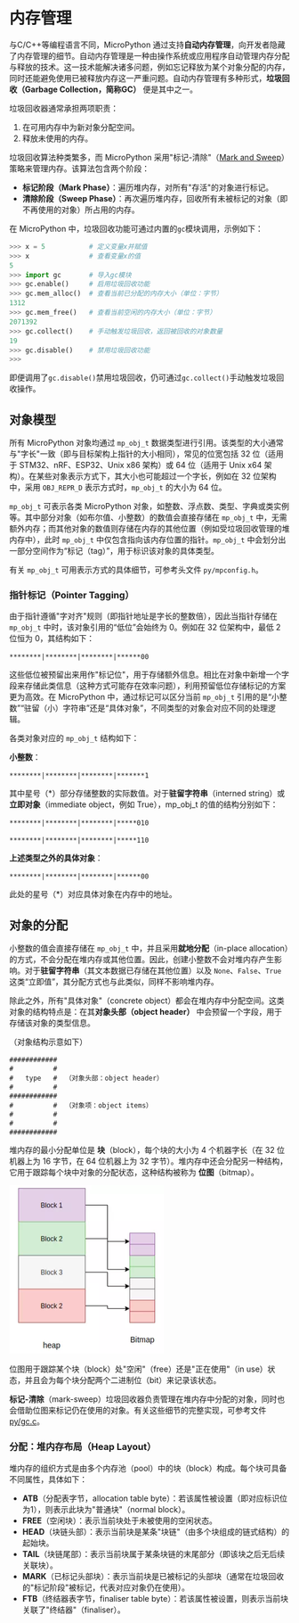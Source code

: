 # 内存管理

与C/C++等编程语言不同，MicroPython 通过支持**自动内存管理**，向开发者隐藏了内存管理的细节。自动内存管理是一种由操作系统或应用程序自动管理内存分配与释放的技术。这一技术能解决诸多问题，例如忘记释放为某个对象分配的内存，同时还能避免使用已被释放内存这一严重问题。自动内存管理有多种形式，**垃圾回收（Garbage Collection，简称GC）** 便是其中之一。

垃圾回收器通常承担两项职责：
1. 在可用内存中为新对象分配空间。
2. 释放未使用的内存。

垃圾回收算法种类繁多，而 MicroPython 采用"标记-清除"（[Mark and Sweep](https://en.wikipedia.org/wiki/Tracing_garbage_collection#Basic_algorithm)）策略来管理内存。该算法包含两个阶段：
- **标记阶段（Mark Phase）**：遍历堆内存，对所有"存活"的对象进行标记。
- **清除阶段（Sweep Phase）**：再次遍历堆内存，回收所有未被标记的对象（即不再使用的对象）所占用的内存。

在 MicroPython 中，垃圾回收功能可通过内置的`gc`模块调用，示例如下：
```python
>>> x = 5           # 定义变量x并赋值
>>> x               # 查看变量x的值
5
>>> import gc       # 导入gc模块
>>> gc.enable()     # 启用垃圾回收功能
>>> gc.mem_alloc()  # 查看当前已分配的内存大小（单位：字节）
1312
>>> gc.mem_free()   # 查看当前空闲的内存大小（单位：字节）
2071392
>>> gc.collect()    # 手动触发垃圾回收，返回被回收的对象数量
19
>>> gc.disable()    # 禁用垃圾回收功能
>>>
```

即便调用了`gc.disable()`禁用垃圾回收，仍可通过`gc.collect()`手动触发垃圾回收操作。


## 对象模型

所有 MicroPython 对象均通过 `mp_obj_t` 数据类型进行引用。该类型的大小通常与"字长"一致（即与目标架构上指针的大小相同），常见的位宽包括 32 位（适用于 STM32、nRF、ESP32、Unix x86 架构）或 64 位（适用于 Unix x64 架构）。在某些对象表示方式下，其大小也可能超过一个字长，例如在 32 位架构中，采用 `OBJ_REPR_D` 表示方式时，`mp_obj_t` 的大小为 64 位。

`mp_obj_t` 可表示各类 MicroPython 对象，如整数、浮点数、类型、字典或类实例等。其中部分对象（如布尔值、小整数）的数值会直接存储在 `mp_obj_t` 中，无需额外内存；而其他对象的数值则存储在内存的其他位置（例如受垃圾回收管理的堆内存中），此时 `mp_obj_t` 中仅包含指向该内存位置的指针。`mp_obj_t` 中会划分出一部分空间作为“标记（tag）”，用于标识该对象的具体类型。

有关 `mp_obj_t` 可用表示方式的具体细节，可参考头文件 `py/mpconfig.h`。


### 指针标记（Pointer Tagging）

由于指针遵循"字对齐"规则（即指针地址是字长的整数倍），因此当指针存储在 `mp_obj_t` 中时，该对象引用的“低位”会始终为 0。例如在 32 位架构中，最低 2 位恒为 0，其结构如下：

`********|********|********|******00`

这些低位被预留出来用作"标记位"，用于存储额外信息。相比在对象中新增一个字段来存储此类信息（这种方式可能存在效率问题），利用预留低位存储标记的方案更为高效。在 MicroPython 中，通过标记可以区分当前 `mp_obj_t` 引用的是“小整数”“驻留（小）字符串”还是“具体对象”，不同类型的对象会对应不同的处理逻辑。

各类对象对应的 `mp_obj_t` 结构如下：

**小整数**：

`********|********|********|*******1`

其中星号（*）部分存储整数的实际数值。对于**驻留字符串**（interned string）或**立即对象**（immediate object，例如 True），mp_obj_t 的值的结构分别如下：

`********|********|********|*****010`

`********|********|********|*****110`

**上述类型之外的具体对象**：

`********|********|********|******00`

此处的星号（*）对应具体对象在内存中的地址。

   
## 对象的分配

小整数的值会直接存储在 `mp_obj_t` 中，并且采用**就地分配**（in-place allocation）的方式，不会分配在堆内存或其他位置。因此，创建小整数不会对堆内存产生影响。对于**驻留字符串**（其文本数据已存储在其他位置）以及 `None`、`False`、`True` 这类“立即值”，其分配方式也与此类似，同样不影响堆内存。

除此之外，所有"具体对象"（concrete object）都会在堆内存中分配空间。这类对象的结构特点是：在其**对象头部（object header）** 中会预留一个字段，用于存储该对象的类型信息。

（对象结构示意如下）
```text
############
#          #
#   type   #  （对象头部：object header）
#          #
############
#          #  （对象项：object items）
#          #
#          #
############
```

堆内存的最小分配单位是 **块**（block），每个块的大小为 4 个机器字长（在 32 位机器上为 16 字节，在 64 位机器上为 32 字节）。堆内存中还会分配另一种结构，它用于跟踪每个块中对象的分配状态，这种结构被称为 **位图**（bitmap）。

![](bitmap.webp)

位图用于跟踪某个块（block）处"空闲"（free）还是"正在使用"（in use）状态，并且会为每个块分配两个二进制位（bit）来记录该状态。

**标记-清除**（mark-sweep）垃圾回收器负责管理在堆内存中分配的对象，同时也会借助位图来标记仍在使用的对象。有关这些细节的完整实现，可参考文件 [py/gc.c](https://github.com/micropython/micropython/blob/master/py/gc.c)。


### 分配：堆内存布局（Heap Layout）

堆内存的组织方式是由多个内存池（pool）中的块（block）构成。每个块可具备不同属性，具体如下：
- **ATB**（分配表字节，allocation table byte）：若该属性被设置（即对应标识位为1），则表示此块为"普通块"（normal block）。
- **FREE**（空闲块）：表示当前块处于未被使用的空闲状态。
- **HEAD**（块链头部）：表示当前块是某条"块链"（由多个块组成的链式结构）的起始块。
- **TAIL**（块链尾部）：表示当前块属于某条块链的末尾部分（即该块之后无后续关联块）。
- **MARK**（已标记头部块）：表示当前块是已被标记的头部块（通常在垃圾回收的"标记阶段"被标记，代表对应对象仍在使用）。
- **FTB**（终结器表字节，finaliser table byte）：若该属性被设置，则表示当前块关联了"终结器"（finaliser）。
